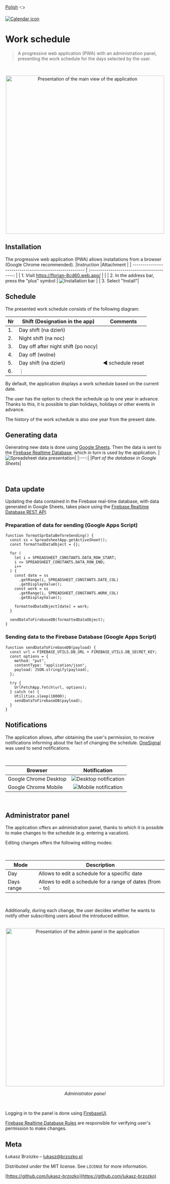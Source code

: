 [Polish](README_pl.md) :point_left:

[![Calendar icon](./readme-assets/logo128.png)](https://grafik.brzozko.pl/)

# Work schedule

> A progressive web application (PWA) with an administration panel, presenting the work schedule for the days selected by the user.

 </br>

<p align="center">
  <img height="500" src="./readme-assets/presentation.gif" alt="Presentation of the main view of the application" />
</p>

## Installation

The progressive web application (PWA) allows installations from a browser (Google Chrome recommended).
|Instruction |Attachment |
| ------------------------------------------------------ | :----------------------------------------: |
| 1. Visit https://florian-8cd60.web.app/ | |
| 2. In the address bar, press the "plus" symbol | ![Installation bar](readme-assets/install.png) |
| 3. Select "Install"|

## Schedule

The presented work schedule consists of the following diagram:

| Nr  | Shift (Designation in the app)      | Comments                        |
| --- | ----------------------------------- | ------------------------------- |
| 1.  | Day shift (na dzień)                |
| 2.  | Night shift (na noc)                |
| 3.  | Day off after night shift (po nocy) |
| 4.  | Day off (wolne)                     |
| 5.  | Day shift (na dzień)                | :arrow_backward: schedule reset |
| 6.  | ⋮                                   |

By default, the application displays a work schedule based on the current date.

The user has the option to check the schedule up to one year in advance. Thanks to this, it is possible to plan holidays, holidays or other events in advance.

The history of the work schedule is also one year from the present date.

## Generating data

Generating new data is done using [Google Sheets](https://www.google.pl/intl/pl/sheets/about/). Then the data is sent to the [Firebase Realtime Database](https://firebase.google.com/docs/database/), which in turn is used by the application.
|![Spreadsheet data presentation](readme-assets/sheetsDB.png)|
|:---:|
|_Part of the database in Google Sheets_|

</br>

## Data update

Updating the data contained in the Firebase real-time database, with data generated in Google Sheets, takes place using the [Firebase Realtime Database REST API](https://firebase.google.com/docs/database/rest/start).

### Preparation of data for sending (Google Apps Script)

```
function formatSprDataBeforeSending() {
  const ss = SpreadsheetApp.getActiveSheet();
  const formattedDataObject = {};

  for (
    let i = SPREADSHEET_CONSTANTS.DATA_ROW_START;
    i <= SPREADSHEET_CONSTANTS.DATA_ROW_END;
    i++
  ) {
    const date = ss
      .getRange(i, SPREADSHEET_CONSTANTS.DATE_COL)
      .getDisplayValue();
    const work = ss
      .getRange(i, SPREADSHEET_CONSTANTS.WORK_COL)
      .getDisplayValue();

    formattedDataObject[date] = work;
  }

  sendDataToFirebaseDB(formattedDataObject);
}
```

### Sending data to the Firebase Database (Google Apps Script)

```
function sendDataToFirebaseDB(payload) {
  const url = FIREBASE_UTILS.DB_URL + FIREBASE_UTILS.DB_SECRET_KEY;
  const options = {
    method: "put",
    contentType: "application/json",
    payload: JSON.stringify(payload),
  };

  try {
    UrlFetchApp.fetch(url, options);
  } catch (e) {
    Utilities.sleep(10000);
    sendDataToFirebaseDB(payload);
  }
}
```

## Notifications

The application allows, after obtaining the user's permission, to receive notifications informing about the fact of changing the schedule. [OneSignal](https://onesignal.com/) was used to send notifications.

</br>

| Browser               |                           Notification                           |
| --------------------- | :--------------------------------------------------------------: |
| Google Chrome Desktop |    ![Desktop notification](readme-assets/notification-en.png)    |
| Google Chrome Mobile  | ![Mobile notification](readme-assets/notification-mobile-en.png) |

</br>

## Administrator panel

The application offers an administration panel, thanks to which it is possible to make changes to the schedule (e.g. entering a vacation).

Editing changes offers the following editing modes:

</br>

| Mode       | Description                                                |
| ---------- | ---------------------------------------------------------- |
| Day        | Allows to edit a schedule for a specific date              |
| Days range | Allows to edit a schedule for a range of dates (from - to) |

</br>

Additionally, during each change, the user decides whether he wants to notify other subscribing users about the introduced edition.

</br>

<div align="center">
  <img height="500" src="./readme-assets/admin-panel.gif" alt="Presentation of the admin panel in the application" />
  <p><em>Administrator panel</em></p>
</div>

</br>

Logging in to the panel is done using [FirebaseUI](https://github.com/firebase/firebaseui-web).

[Firebase Realtime Database Rules](https://firebase.google.com/docs/database/security) are responsible for verifying user's permission to make changes.

## Meta

Łukasz Brzózko – lukasz@brzozko.pl

Distributed under the MIT license. See `LICENSE` for more information.

[https://github.com/lukasz-brzozko](https://github.com/lukasz-brzozko)
